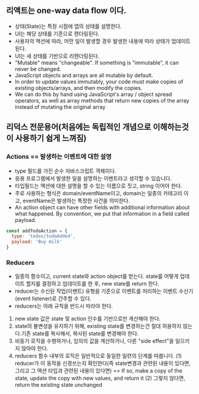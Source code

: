 ## 리액트는 one-way data flow 이다.
- 상태(State)는 특정 시점에 앱의 상태를 설명한다.
- UI는 해당 상태를 기준으로 렌더링된다.
- 사용자의 액션에 따라, 어떤 일이 발생할 경우 발생한 내용에 따라 상태가 업데이트된다.
- UI는 새 상태를 기반으로 리렌더링된다.
- "Mutable" means "changeable". If something is "immutable", it can never be changed.
- JavaScript objects and arrays are all mutable by default.
- In order to update values immutably, your code must make copies of existing objects/arrays, and then modify the copies.
- We can do this by hand using JavaScript's array / object spread operators, as well as array methods that return new copies of the array instead of mutating the original array

## 리덕스 전문용어(처음에는 독립적인 개념으로 이해하는것이 사용하기 쉽게 느껴짐)
### Actions == 발생하는 이벤트에 대한 설명
- type 필드를 가진 순수 자바스크립트 객체이다. 
- 응용 프로그램에서 발생한 일을 설명하는 이벤트라고 생각할 수 있습니다.
- 타입필드는 액션에 대한 설명을 할 수 있는 이름으로 짓고, string 이어야 한다. 
- 주로 사용하는 형식은 domain/eventName이고,  domain는 일종의 카테고리 이고, eventName은 발생하는 특정한 사건을 의미한다. 
- An action object can have other fields with additional information about what happened. By convention, we put that information in a field called payload.
```javascript
const addTodoAction = {
  type: 'todos/todoAdded',
  payload: 'Buy milk'
}
```
### Reducers
- 일종의 함수이고, current state와 action object를 받는다. state를 어떻게 업데이트 할지를 결정하고 업데이트를 한 후, new state를 return 한다.
- reducer는 수신된 작업(이벤트) 유형을 기준으로 이벤트를 처리하는 이벤트 수신기(event listener)로 간주할 수 있다.
- reducers는 아래 규칙을 반드시 따라야 한다.
1. new state 값은 state 및 action 인수를 기반으로만 계산해야 한다.
2. state의 불변성을 유지하기 위해, existing state를 변경하는건 절대 허용하지 않는다.기존 state를 복사해서, 복사된 state를 변경해야 한다.
3. 비동기 로직을 수행하거나, 임의의 값을 계산하거나, 다른 "side effect"을 일으키지 않아야 한다.
4. reducers 함수 내부의 로직은 일반적으로 동일한 일련의 단계를 따릅니다.
(1) reducer가 이 동작을 신경쓰는지 확인한다(즉 state변경과 관련된 내용이 있다면, 그리고 그 액션 타입과 관련된 내용이 있다면) => If so, make a copy of the state, update the copy with new values, and return it
(2) 그렇지 않다면, return the existing state unchanged
